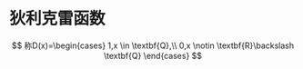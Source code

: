 # 狄利克雷函数

$$
称D(x)=\begin{cases}
1,x \in \textbf{Q},\\
0,x \notin \textbf{R}\backslash \textbf{Q}
\end{cases} 
$$
